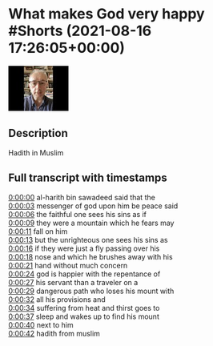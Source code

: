 # What makes God very happy #Shorts (2021-08-16 17:26:05+00:00)

![alt What makes God very happy #Shorts](KOKN7FmBEfo.jpg "What makes God very happy #Shorts")

## Description

Hadith in Muslim



## Full transcript with timestamps

[0:00:00](https://youtu.be/KOKN7FmBEfo?t=0) al-harith bin sawadeed said that the  
[0:00:03](https://youtu.be/KOKN7FmBEfo?t=3) messenger of god upon him be peace said  
[0:00:06](https://youtu.be/KOKN7FmBEfo?t=6) the faithful one sees his sins as if  
[0:00:09](https://youtu.be/KOKN7FmBEfo?t=9) they were a mountain which he fears may  
[0:00:11](https://youtu.be/KOKN7FmBEfo?t=11) fall on him  
[0:00:13](https://youtu.be/KOKN7FmBEfo?t=13) but the unrighteous one sees his sins as  
[0:00:16](https://youtu.be/KOKN7FmBEfo?t=16) if they were just a fly passing over his  
[0:00:18](https://youtu.be/KOKN7FmBEfo?t=18) nose and which he brushes away with his  
[0:00:21](https://youtu.be/KOKN7FmBEfo?t=21) hand without much concern  
[0:00:24](https://youtu.be/KOKN7FmBEfo?t=24) god is happier with the repentance of  
[0:00:27](https://youtu.be/KOKN7FmBEfo?t=27) his servant than a traveler on a  
[0:00:29](https://youtu.be/KOKN7FmBEfo?t=29) dangerous path who loses his mount with  
[0:00:32](https://youtu.be/KOKN7FmBEfo?t=32) all his provisions and  
[0:00:34](https://youtu.be/KOKN7FmBEfo?t=34) suffering from heat and thirst goes to  
[0:00:37](https://youtu.be/KOKN7FmBEfo?t=37) sleep and wakes up to find his mount  
[0:00:40](https://youtu.be/KOKN7FmBEfo?t=40) next to him  
[0:00:42](https://youtu.be/KOKN7FmBEfo?t=42) hadith from muslim  
